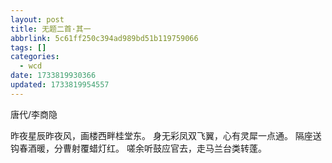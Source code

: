 ```yaml
---
layout: post
title: 无题二首·其一
abbrlink: 5c61ff250c394ad989bd51b119759066
tags: []
categories:
  - wcd
date: 1733819930366
updated: 1733819954557
---
```


唐代/李商隐

昨夜星辰昨夜风，画楼西畔桂堂东。
身无彩凤双飞翼，心有灵犀一点通。
隔座送钩春酒暖，分曹射覆蜡灯红。
嗟余听鼓应官去，走马兰台类转蓬。
